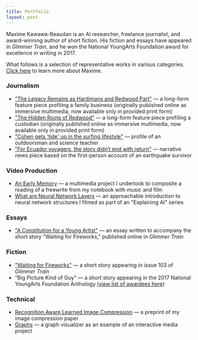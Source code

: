 ```yaml
---
title: Portfolio
layout: post
---
```

Maxime Kawawa-Beaudan is an AI researcher, freelance journalist, and award-winning author of short fiction.
His fiction and essays have appeared in _Glimmer Train_, and he won the National YoungArts Foundation award for excellence in writing in 2017.

What follows is a selection of representative works in various categories. [Click here][about] to learn more about Maxime.

<h3> Journalism </h3>
<ul>
  <li><a href="https://issuu.com/redwoodbark/docs/merged__17_/12">"The Legacy Remains as Hardimans and Redwood Part"</a> — a long-form feature piece profiling a family business (originally published online as immersive multimedia, now available only in provided print form)</li>
  <li><a href="https://issuu.com/redwoodbark/docs/september2016/14">"The Hidden Roots of Redwood"</a> — a long-form feature piece profiling a custodian (originally published online as immersive multimedia, now available only in provided print form)</li>
  <li><a href="https://redwoodbark.org/33969/culture/cohen-surfing-lifestyle/">"Cohen gets 'tide' up in the surfing lifestyle"</a> — profile of an outdoorsman and science teacher</li>
  <li><a href="https://redwoodbark.org/27885/culture/ecuador-voyagers-story-didnt-end-return/">"For Ecuador voyagers, the story didn’t end with return"</a> — narrative news piece based on the first-person account of an earthquake survivor </li>
  </ul>

<h3> Video Production </h3>
<ul>
  <li><a href="https://youtu.be/qUAGxEM5G9g">An Early Memory</a> — a multimedia project I undertook to composite a reading of a freewrite from my notebook with music and film </li>
  <li><a href="https://youtu.be/5tGzJV4T0tQ">What are Neural Network Layers</a> — an approachable introduction to neural network structures I filmed as part of an "Explaining AI" series </li>
  </ul>

<h3> Essays </h3>
<ul>
  <li><a href="http://www.glimmertrain.com/bulletins/essays/b132beaudan.php">"A Constitution for a Young Artist"</a> — an essay written to accompany the short story "Waiting for Fireworks," published online in <em>Glimmer Train</em> </li>
  </ul>

<h3> Fiction </h3>
<ul>
  <li><a href="https://www.amazon.com/dp/1595530525/ref=cm_sw_em_r_mt_dp_S8E4T2M8YJCPQNS16920">"Waiting for Fireworks"</a> — a short story appearing in issue 103 of <em>Glimmer Train</em> </li>
  <li>"Big Picture Kind of Guy" — a short story appearing in the 2017 National YoungArts Foundation Anthology <a href="https://youngarts.org/wp-content/uploads/2021/06/2017-youngarts-winners-award-level.pdf">(view list of awardees here)</a></li>
  </ul>

  <h3> Technical </h3>
  <ul>
    <li>
      <a href="http://www-video.eecs.berkeley.edu/papers/mkawawa/RECOGNITION-AWARE%20LEARNED%20IMAGE%20COMPRESSION.pdf">Recognition Aware Learned Image Compression</a> — a preprint of my image compression paper
      </li>
    <li>
      <a href="https://maximejkb.github.io/graphs/">Graphs</a> — a graph visualizer as an example of an interactive media project
      </li>
    </ul>

[about]: about.markdown
[gt_essay]: http://www.glimmertrain.com/bulletins/essays/b132beaudan.php
